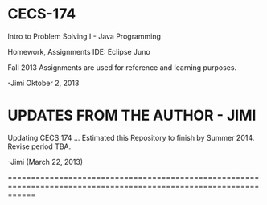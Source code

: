 CECS-174
==================================================================================================================
Intro to Problem Solving I -
Java Programming

Homework, Assignments
IDE: Eclipse Juno

Fall 2013
Assignments are used for reference and learning purposes.

-Jimi Oktober 2, 2013

UPDATES FROM THE AUTHOR - JIMI
==================================================================================================================


Updating CECS 174 ...
Estimated this Repository to finish by Summer 2014.
Revise period TBA.


-Jimi (March 22, 2013)

==================================================================================================================
